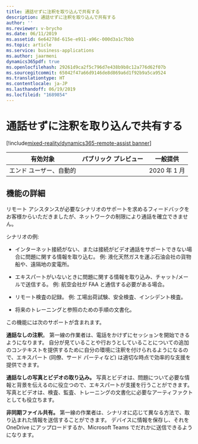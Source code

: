 ```yaml
---
title: 通話せずに注釈を取り込んで共有する
description: 通話せずに注釈を取り込んで共有する
author: ''
ms.reviewer: v-brycho
ms.date: 06/11/2019
ms.assetid: 6e64278d-615e-e911-a96c-000d3a1c7bbb
ms.topic: article
ms.service: business-applications
ms.author: jaarmeni
dynamics365pdf: true
ms.openlocfilehash: 29261d9ca2f5c796d7e438b9b8c12a776d62f07b
ms.sourcegitcommit: 65042f47a66d9146de8d869a6d1f92b9a5ca9524
ms.translationtype: HT
ms.contentlocale: ja-JP
ms.lasthandoff: 06/19/2019
ms.locfileid: "1689854"
---
```

# <a name="capture-and-share-annotations-without-being-in-a-call"></a>通話せずに注釈を取り込んで共有する
[!include[mixed-reality/dynamics365-remote-assist banner](../includes/mixed-reality/dynamics365-remote-assist.md)]

| 有効対象    |  パブリック プレビュー | 一般提供 | 
| ---------- | ---------- |---------- |
|エンド ユーザー、自動的|| 2020 年 1 月|






## <a name="feature-details"></a>機能の詳細
<!--feature detail start -->
リモート アシスタンスが必要なシナリオのサポートを求めるフィードバックをお客様からいただきましたが、ネットワークの制限により通話を確立できません。 

シナリオの例: 

-  インターネット接続がない、または接続がビデオ通話をサポートできない場合に問題に関する情報を取り込む。 例: 液化天然ガスを運ぶ石油会社の貨物船や、遠隔地の変電所。

-  エキスパートがいないときに問題に関する情報を取り込み、チャット/メールで送信する。 例: 航空会社が FAA と通信する必要がある場合。

-  リモート検査の記録。 例: 工場出荷試験、安全検査、インシデント検査。

-  将来のトレーニングと参照のための手順の文書化。

この機能には次のサポートが含まれます。

**通話なしの注釈**。 第一線の作業者は、電話をかけずにセッションを開始できるようになります。 自分が見ていることや行おうとしていることについての追加のコンテキストを提供するために自分の環境に注釈を付けられるようになるので、エキスパート (同僚、サード パーティなど) は適切な時点で効率的な支援を提供できます。 

**通話なしの写真とビデオの取り込み。** 写真とビデオは、問題について必要な情報と背景を伝えるのに役立つので、エキスパートが支援を行うことができます。 写真とビデオは、検査、監査、トレーニングの文書化に必要なアーティファクトとしても役立ちます。    

**非同期ファイル共有。** 第一線の作業者は、シナリオに応じて異なる方法で、取り込まれた情報を送信することができます。 デバイスに情報を保存し、それを OneDrive にアップロードするか、Microsoft Teams でだれかに送信できるようになります。
<!--feature detail end -->











